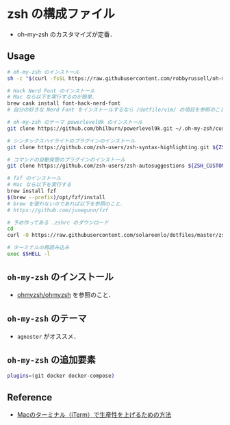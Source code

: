 # zsh の構成ファイル
- oh-my-zsh のカスタマイズが定番．

## Usage
```bash
# oh-my-zsh のインストール
sh -c "$(curl -fsSL https://raw.githubusercontent.com/robbyrussell/oh-my-zsh/master/tools/install.sh)")

# Hack Nerd Font のインストール
# Mac なら以下を実行するのが簡単．
brew cask install font-hack-nerd-font
# 自分の好きな Nerd Font をインストールするなら /dotfile/vim/ の項目を参照のこと.

# oh-my-zsh のテーマ powerlevel9k のインストール
git clone https://github.com/bhilburn/powerlevel9k.git ~/.oh-my-zsh/custom/themes/powerlevel9k

# シンタックスハイライトのプラグインのインストール
git clone https://github.com/zsh-users/zsh-syntax-highlighting.git ${ZSH_CUSTOM:-~/.oh-my-zsh/custom}/plugins/zsh-syntax-highlighting

# コマンドの自動保管のプラグインのインストール
git clone https://github.com/zsh-users/zsh-autosuggestions ${ZSH_CUSTOM:-~/.oh-my-zsh/custom}/plugins/zsh-autosuggestions

# fzf のインストール
# Mac なら以下を実行する
brew install fzf
$(brew --prefix)/opt/fzf/install
# brew を使わないのであれば以下を参照のこと．
# https://github.com/junegunn/fzf

# 予め作ってある .zshrc のダウンロード
cd
curl -O https://raw.githubusercontent.com/solareenlo/dotfiles/master/zsh/.zshrc

# ターミナルの再読み込み
exec $SHELL -l
```

## `oh-my-zsh` のインストール
- [ohmyzsh/ohmyzsh](https://github.com/ohmyzsh/ohmyzsh) を参照のこと．

## `oh-my-zsh` のテーマ
- `agnoster` がオススメ．

## `oh-my-zsh` の追加要素
```bash
plugins=(git docker docker-compose)
```

## Reference
- [Macのターミナル（iTerm）で生産性を上げるための方法](https://ottan.xyz/terminal-zsh-customize-20190505/)
